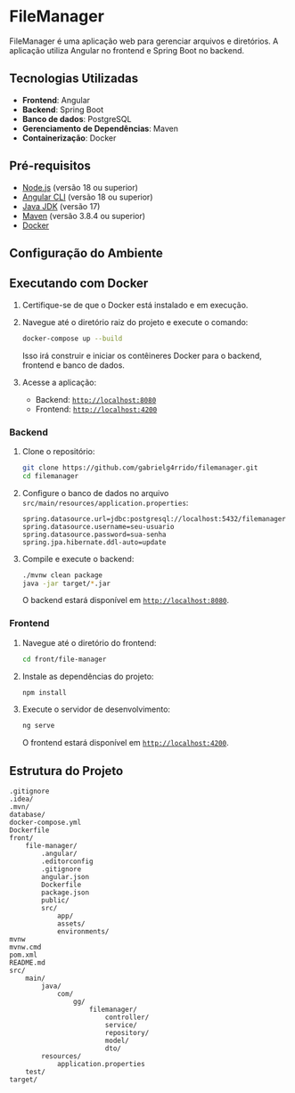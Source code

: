 # FileManager

FileManager é uma aplicação web para gerenciar arquivos e diretórios. A aplicação utiliza Angular no frontend e Spring Boot no backend.

## Tecnologias Utilizadas

- **Frontend**: Angular
- **Backend**: Spring Boot
- **Banco de dados**: PostgreSQL
- **Gerenciamento de Dependências**: Maven
- **Containerização**: Docker

## Pré-requisitos
- [Node.js](https://nodejs.org/) (versão 18 ou superior)
- [Angular CLI](https://angular.io/cli) (versão 18 ou superior)
- [Java JDK](https://www.oracle.com/java/technologies/javase-jdk17-downloads.html) (versão 17)
- [Maven](https://maven.apache.org/) (versão 3.8.4 ou superior)
- [Docker](https://www.docker.com/)

## Configuração do Ambiente
## Executando com Docker

1. Certifique-se de que o Docker está instalado e em execução.

2. Navegue até o diretório raiz do projeto e execute o comando:

    ```sh
    docker-compose up --build
    ```

   Isso irá construir e iniciar os contêineres Docker para o backend, frontend e banco de dados.


3. Acesse a aplicação:

   - Backend: [`http://localhost:8080`](command:_github.copilot.openSymbolFromReferences?%5B%22%22%2C%5B%7B%22uri%22%3A%7B%22scheme%22%3A%22file%22%2C%22authority%22%3A%22%22%2C%22path%22%3A%22%2Fhome%2Fgabrielgarrido%2FWorkspaces%2FPessoal%2Ffilemanager%2Ffront%2Ffile-manager%2Fsrc%2Fapp%2Fservice%2Fdiretorio.service.ts%22%2C%22query%22%3A%22%22%2C%22fragment%22%3A%22%22%7D%2C%22pos%22%3A%7B%22line%22%3A85%2C%22character%22%3A16%7D%7D%5D%2C%22ccba5f79-d892-4984-a7a1-b5068af09fea%22%5D "Go to definition")
   - Frontend: [`http://localhost:4200`](command:_github.copilot.openSymbolFromReferences?%5B%22%22%2C%5B%7B%22uri%22%3A%7B%22scheme%22%3A%22file%22%2C%22authority%22%3A%22%22%2C%22path%22%3A%22%2Fhome%2Fgabrielgarrido%2FWorkspaces%2FPessoal%2Ffilemanager%2Ffront%2Ffile-manager%2FREADME.md%22%2C%22query%22%3A%22%22%2C%22fragment%22%3A%22%22%7D%2C%22pos%22%3A%7B%22line%22%3A6%2C%22character%22%3A46%7D%7D%5D%2C%22ccba5f79-d892-4984-a7a1-b5068af09fea%22%5D "Go to definition")

### Backend

1. Clone o repositório:

    ```sh
    git clone https://github.com/gabrielg4rrido/filemanager.git
    cd filemanager
    ```

2. Configure o banco de dados no arquivo `src/main/resources/application.properties`:

    ```properties
    spring.datasource.url=jdbc:postgresql://localhost:5432/filemanager
    spring.datasource.username=seu-usuario
    spring.datasource.password=sua-senha
    spring.jpa.hibernate.ddl-auto=update
    ```

3. Compile e execute o backend:

    ```sh
    ./mvnw clean package
    java -jar target/*.jar
    ```

    O backend estará disponível em [`http://localhost:8080`](command:_github.copilot.openSymbolFromReferences?%5B%22%22%2C%5B%7B%22uri%22%3A%7B%22scheme%22%3A%22file%22%2C%22authority%22%3A%22%22%2C%22path%22%3A%22%2Fhome%2Fgabrielgarrido%2FWorkspaces%2FPessoal%2Ffilemanager%2Ffront%2Ffile-manager%2Fsrc%2Fapp%2Fservice%2Fdiretorio.service.ts%22%2C%22query%22%3A%22%22%2C%22fragment%22%3A%22%22%7D%2C%22pos%22%3A%7B%22line%22%3A85%2C%22character%22%3A16%7D%7D%5D%2C%22ccba5f79-d892-4984-a7a1-b5068af09fea%22%5D "Go to definition").

### Frontend

1. Navegue até o diretório do frontend:

    ```sh
    cd front/file-manager
    ```

2. Instale as dependências do projeto:

    ```sh
    npm install
    ```

3. Execute o servidor de desenvolvimento:

    ```sh
    ng serve
    ```

    O frontend estará disponível em [`http://localhost:4200`](command:_github.copilot.openSymbolFromReferences?%5B%22%22%2C%5B%7B%22uri%22%3A%7B%22scheme%22%3A%22file%22%2C%22authority%22%3A%22%22%2C%22path%22%3A%22%2Fhome%2Fgabrielgarrido%2FWorkspaces%2FPessoal%2Ffilemanager%2Ffront%2Ffile-manager%2FREADME.md%22%2C%22query%22%3A%22%22%2C%22fragment%22%3A%22%22%7D%2C%22pos%22%3A%7B%22line%22%3A6%2C%22character%22%3A46%7D%7D%5D%2C%22ccba5f79-d892-4984-a7a1-b5068af09fea%22%5D "Go to definition").

## Estrutura do Projeto

```plaintext
.gitignore
.idea/
.mvn/
database/
docker-compose.yml
Dockerfile
front/
    file-manager/
        .angular/
        .editorconfig
        .gitignore
        angular.json
        Dockerfile
        package.json
        public/
        src/
            app/
            assets/
            environments/
mvnw
mvnw.cmd
pom.xml
README.md
src/
    main/
        java/
            com/
                gg/
                    filemanager/
                        controller/
                        service/
                        repository/
                        model/
                        dto/
        resources/
            application.properties
    test/
target/